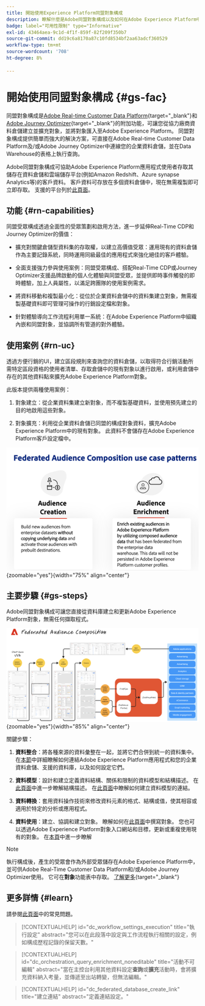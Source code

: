 ```yaml
---
title: 開始使用Experience Platform同盟對象構成
description: 瞭解什麼是Adobe同盟對象構成以及如何在Adobe Experience Platform中使用
badge: label="可用性限制" type="Informative"
exl-id: 43464aea-9c1d-4f1f-859f-82f209f350b7
source-git-commit: dd19c6a8170a87c10fd8534bf2aa63adcf360529
workflow-type: tm+mt
source-wordcount: '708'
ht-degree: 8%

---
```


# 開始使用同盟對象構成 {#gs-fac}

同盟對象構成是[Adobe Real-time Customer Data Platform](https://experienceleague.adobe.com/en/docs/experience-platform/segmentation/home){target="_blank"}和[Adobe Journey Optimizer](https://experienceleague.adobe.com/zh-hant/docs/journey-optimizer/using/ajo-home){target="_blank"}的附加功能，可讓您從協力廠商資料倉儲建立並擴充對象，並將對象匯入至Adobe Experience Platform。 同盟對象構成提供簡單而強大的解決方案，可直接在Adobe Real-time Customer Data Platform及/或Adobe Journey Optimizer中連線您的企業資料倉儲，並在Data Warehouse的表格上執行查詢。

Adobe同盟對象構成可協助Adobe Experience Platform應用程式使用者存取其儲存在資料倉儲和雲端儲存平台(例如Amazon Redshift、Azure synapse Analytics等)的客戶資料。 客戶資料可存放在多個資料倉儲中，現在無需複製即可立即存取。 支援的平台列於[此頁面](../connections/federated-db.md#supported-db)。

## 功能 {#rn-capabilities}

同盟受眾構成透過全面性的受眾策劃和啟用方法，進一步延伸Real-Time CDP和Journey Optimizer的價值：

* 擴充對關鍵倉儲型資料集的存取權，以建立高價值受眾：運用現有的資料倉儲作為主要記錄系統，同時運用同級最佳的應用程式來強化絕佳的客戶體驗。

* 全面支援強力參與使用案例：同盟受眾構成、搭配Real-Time CDP或Journey Optimizer支援品牌啟動的個人化體驗與同盟受眾，並提供即時事件觸發的即時體驗，加上人員屬性，以滿足跨團隊的使用案例需求。

* 將資料移動和複製最小化：從位於企業資料倉儲中的資料集建立對象，無需複製基礎資料即可管理可操作的行銷設定檔和對象。

* 針對體驗導向工作流程利用單一系統：在Adobe Experience Platform中組織內嵌和同盟對象，並協調所有管道的對外體驗。

## 使用案例 {#rn-uc}

透過方便行銷的UI，建立區段規則來查詢您的資料倉儲，以取得符合行銷活動所需特定區段資格的使用者清單、存取倉儲中的現有對象以進行啟用，或利用倉儲中存在的其他資料點來擴充Adobe Experience Platform對象。

此版本提供兩種使用案例：

1. 對象建立：從企業資料集建立新對象，而不複製基礎資料，並使用預先建立的目的地啟用這些對象&#x200B;。

1. 對象擴充：利用從企業資料倉儲已同盟的構成對象資料，擴充Adobe Experience Platform中的現有對象。 此資料不會儲存在Adobe Experience Platform客戶設定檔中。

![圖表](assets/fac-use-cases.png){zoomable="yes"}{width="75%" align="center"}

## 主要步驟 {#gs-steps}

Adobe同盟對象構成可讓您直接從資料庫建立和更新Adobe Experience Platform對象，無需任何擷取程式。

![圖表](assets/steps-diagram.png){zoomable="yes"}{width="85%" align="center"}

關鍵步驟：

1. **資料整合**：將各種來源的資料彙整在一起，並將它們合併到統一的資料集中。 在[本節](../connections/federated-db.md)中詳細瞭解如何連結Adobe Experience Platform應用程式和您的企業資料倉儲、支援的資料庫，以及如何設定它們。

2. **資料模型**：設計和建立定義資料結構、關係和限制的資料模型和結構描述。 在[此頁面](../customer/schemas.md)中進一步瞭解結構描述。 在[此頁面](../data-management/gs-models.md)中瞭解如何建立資料模型的連結。

3. **資料轉換**：套用資料操作技術來修改資料元素的格式、結構或值，使其相容或適用於特定的分析或應用程式。

4. **資料使用**：建立、協調和建立對象。 瞭解如何在[此頁面](../compositions/gs-compositions.md)中撰寫對象。 您也可以透過Adobe Experience Platform對象入口網站和目標，更新或重複使用現有的對象。 在[本頁](../connections/destinations.md)中進一步瞭解

>[!NOTE]
>
>執行構成後，產生的受眾會作為外部受眾儲存在Adobe Experience Platform中，並可供Adobe Real-Time Customer Data Platform和/或Adobe Journey Optimizer使用。 它可在&#x200B;**對象**&#x200B;功能表中存取。 [了解更多](https://experienceleague.adobe.com/en/docs/experience-platform/segmentation/ui/audience-portal){target="_blank"}

## 更多詳情 {#learn}

<!-- Workflow + Workflow activities-->

請參閱[此頁面](faq.md)中的常見問題。

>[!CONTEXTUALHELP]
>id="dc_workflow_settings_execution"
>title="執行設定"
>abstract="您可以在此段落中設定與工作流程執行相關的設定，例如構成歷程記錄的保留天數。"

>[!CONTEXTUALHELP]
>id="dc_orchestration_query_enrichment_noneditable"
>title="活動不可編輯"
>abstract="當在主控台利用其他資料設定&#x200B;**查詢**&#x200B;或&#x200B;**擴充**&#x200B;活動時，會將擴充資料納入考量，並傳遞至出站轉變，但無法編輯。"

<!-- Create a link -->

>[!CONTEXTUALHELP]
>id="dc_federated_database_create_link"
>title="建立連結"
>abstract="定義連結設定。"
